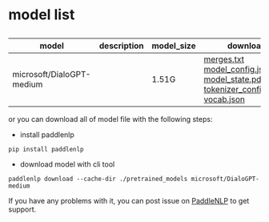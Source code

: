 #  model list

##  

| model  | description | model_size  | download         |
| --- | --- | --- | --- |
|microsoft/DialoGPT-medium|  | 1.51G | [merges.txt](https://bj.bcebos.com/paddlenlp/models/community/microsoft/DialoGPT-medium/merges.txt)<br>[model_config.json](https://bj.bcebos.com/paddlenlp/models/community/microsoft/DialoGPT-medium/model_config.json)<br>[model_state.pdparams](https://bj.bcebos.com/paddlenlp/models/community/microsoft/DialoGPT-medium/model_state.pdparams)<br>[tokenizer_config.json](https://bj.bcebos.com/paddlenlp/models/community/microsoft/DialoGPT-medium/tokenizer_config.json)<br>[vocab.json](https://bj.bcebos.com/paddlenlp/models/community/microsoft/DialoGPT-medium/vocab.json) |

or you can download all of model file with the following steps:

* install paddlenlp

```shell
pip install paddlenlp
```

* download model with cli tool

```shell
paddlenlp download --cache-dir ./pretrained_models microsoft/DialoGPT-medium
```

If you have any problems with it, you can post issue on [PaddleNLP](https://github.com/PaddlePaddle/PaddleNLP) to get support.
